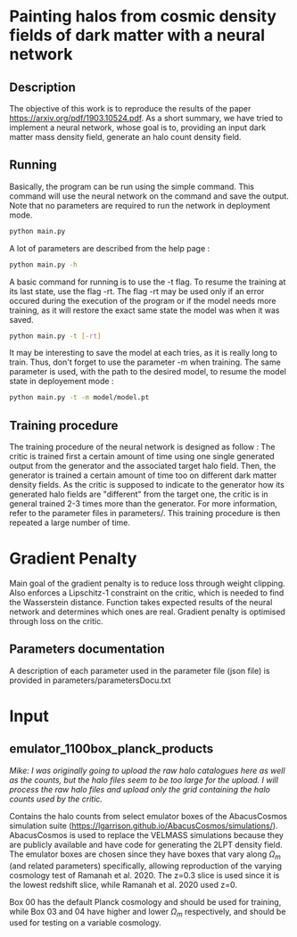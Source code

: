 # Painting halos from cosmic density fields of dark matter with a neural network

## Description
The objective of this work is to reproduce the results of the paper https://arxiv.org/pdf/1903.10524.pdf. As a short summary, we have tried to implement a neural network, whose goal is to, providing an input dark matter mass density field, generate an halo count density field. 

## Running
Basically, the program can be run using the simple command. This command will use the neural network on the command and save the output. Note that no parameters are required to run the network in deployment mode. 
```sh
python main.py
```

A lot of parameters are described from the help page :
```sh
python main.py -h
```

A basic command for running is to use the -t flag. To resume the training at its last state, use the flag -rt. The flag -rt may be used only if an error occured during the execution of the program or if the model needs more training, as it will restore the exact same state the model was when it was saved. 
```sh
python main.py -t [-rt]
```
It may be interesting to save the model at each tries, as it is really long to train. Thus, don't forget to use the parameter -m when training. The same parameter is used, with the path to the desired model, to resume the model state in deployement mode :
```sh
python main.py -t -m model/model.pt
```

## Training procedure
The training procedure of the neural network is designed as follow : 
The critic is trained first a certain amount of time using one single generated output from the generator and the associated target halo field. 
Then, the generator is trained a certain amount of time too on different dark matter density fields. As the critic is supposed to indicate to the generator how its generated halo fields are "different" from the target one, the critic is in general trained 2-3 times more than the generator. For more information, refer to the parameter files in parameters/. 
This training procedure is then repeated a large number of time. 
# Gradient Penalty
Main goal of the gradient penalty is to reduce loss through weight clipping. Also enforces a Lipschitz-1 constraint on the critic, which is needed to find the Wasserstein distance. Function takes expected results of the neural network and determines which ones are real. Gradient penalty is optimised through loss on the critic.

## Parameters documentation
A description of each parameter used in the parameter file (json file) is provided in parameters/parametersDocu.txt

# Input

## emulator_1100box_planck_products

*Mike: I was originally going to upload the raw halo catalogues here as well as the counts, but the halo files seem to be too large for the upload. I will process the raw halo files and upload only the grid containing the halo counts used by the critic.*

Contains the halo counts from select emulator boxes of the AbacusCosmos simulation suite (https://lgarrison.github.io/AbacusCosmos/simulations/). AbacusCosmos is used to replace the VELMASS simulations because they are publicly available and have code for generating the 2LPT density field. The emulator boxes are chosen since they have boxes that vary along $\Omega_m$ (and related parameters) specifically, allowing reproduction of the varying cosmology test of Ramanah et al. 2020. The z=0.3 slice is used since it is the lowest redshift slice, while Ramanah et al. 2020 used z=0.

Box 00 has the default Planck cosmology and should be used for training, while Box 03 and 04 have higher and lower $\Omega_m$ respectively, and should be used for testing on a variable cosmology.
